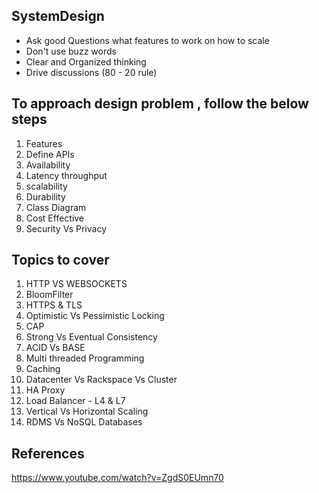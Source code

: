 ## SystemDesign

* Ask good Questions
      what features to work on 
      how to scale
* Don't use buzz words
* Clear and Organized thinking
* Drive discussions (80 - 20 rule)


## To approach design problem , follow the below steps

1. Features
2. Define APIs
3. Availability
4. Latency throughput
5. scalability
6. Durability
7. Class Diagram
8. Cost Effective
9. Security Vs Privacy

## Topics to cover

  1. HTTP VS WEBSOCKETS
  2. BloomFilter
  3. HTTPS & TLS
  4. Optimistic Vs Pessimistic Locking
  5. CAP 
  6. Strong Vs Eventual Consistency
  7. ACID Vs BASE
  8. Multi threaded Programming
  9. Caching
  10. Datacenter Vs Rackspace Vs Cluster
  11. HA Proxy
  12. Load Balancer - L4 & L7
  13. Vertical Vs Horizontal Scaling
  14. RDMS Vs NoSQL Databases

## References

  https://www.youtube.com/watch?v=ZgdS0EUmn70
  
